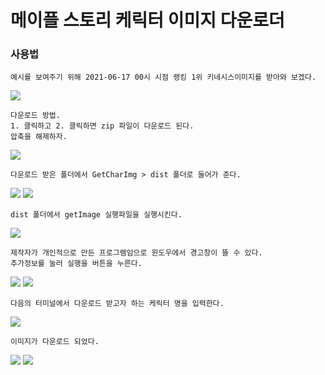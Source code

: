 
# 메이플 스토리 케릭터 이미지 다운로더

### 사용법

    예시를 보여주기 위해 2021-06-17 00시 시점 랭킹 1위 키네시스이미지를 받아와 보겠다.

<img src="./img/목표설정.png"/>

    다운로드 방법.
    1. 클릭하고 2. 클릭하면 zip 파일이 다운로드 된다.
    압축을 해제하자.

<img src="./img/파일다운로드.png"/>
    
    다운로드 받은 폴더에서 GetCharImg > dist 폴더로 들어가 준다.

<img src="./img/첫화면0.png"/>
<img src="./img/첫화면1.png"/>

    dist 폴더에서 getImage 실행파일을 실행시킨다.
    
<img src="./img/실행전.png"/>

    제작자가 개인적으로 만든 프로그렘임으로 윈도우에서 경고창이 뜰 수 있다.
    추가정보를 눌러 실행을 버튼을 누른다.

<img src="./img/윈도우경고0.png"/>
<img src="./img/윈도우경고1.png"/>

    다음의 터미널에서 다운로드 받고자 하는 케릭터 명을 입력한다.

<img src="./img/실행화면.png"/>

    이미지가 다운로드 되었다.

<img src="./img/결과화면.png"/>

<img src="./img/결과물.png"/>